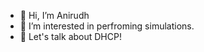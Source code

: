 - 👋 Hi, I’m Anirudh
- 👀 I’m interested in perfroming simulations.
- 🌱 Let's talk about DHCP!  

<!---
AnirudhPotturi/AnirudhPotturi is a ✨ special ✨ repository because its `README.md` (this file) appears on your GitHub profile.
You can click the Preview link to take a look at your changes.
--->
